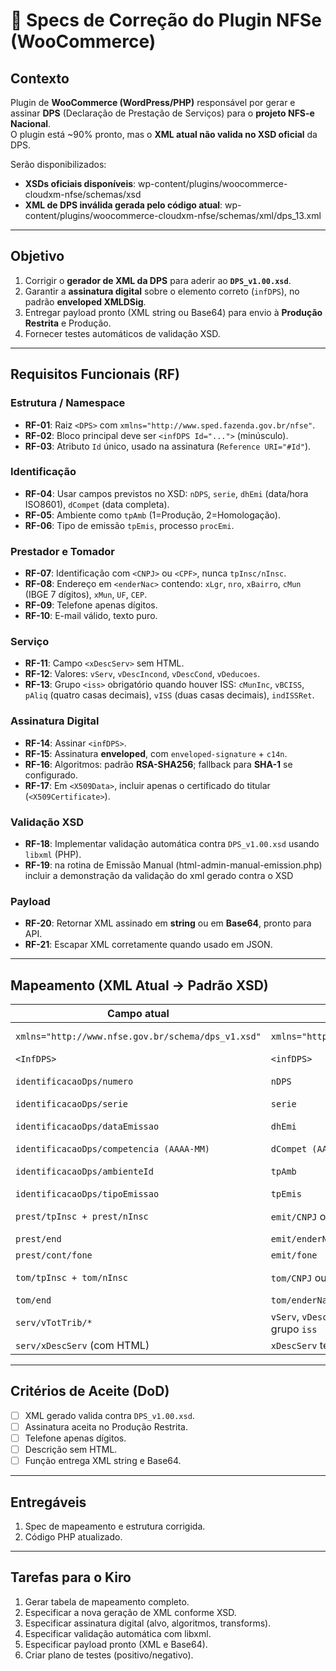 # 📑 Specs de Correção do Plugin NFSe (WooCommerce)

## Contexto
Plugin de **WooCommerce (WordPress/PHP)** responsável por gerar e assinar **DPS** (Declaração de Prestação de Serviços) para o **projeto NFS-e Nacional**.  
O plugin está ~90% pronto, mas o **XML atual não valida no XSD oficial** da DPS.  

Serão disponibilizados:
- **XSDs oficiais disponíveis**: wp-content/plugins/woocommerce-cloudxm-nfse/schemas/xsd
- **XML de DPS inválida gerada pelo código atual**: wp-content/plugins/woocommerce-cloudxm-nfse/schemas/xml/dps_13.xml

---

## Objetivo
1. Corrigir o **gerador de XML da DPS** para aderir ao **`DPS_v1.00.xsd`**.  
2. Garantir a **assinatura digital** sobre o elemento correto (`infDPS`), no padrão **enveloped XMLDSig**.  
3. Entregar payload pronto (XML string ou Base64) para envio à **Produção Restrita** e Produção.  
4. Fornecer testes automáticos de validação XSD.

---

## Requisitos Funcionais (RF)
### Estrutura / Namespace
- **RF-01**: Raiz `<DPS>` com `xmlns="http://www.sped.fazenda.gov.br/nfse"`.  
- **RF-02**: Bloco principal deve ser `<infDPS Id="...">` (minúsculo).  
- **RF-03**: Atributo `Id` único, usado na assinatura (`Reference URI="#Id"`).  

### Identificação
- **RF-04**: Usar campos previstos no XSD: `nDPS`, `serie`, `dhEmi` (data/hora ISO8601), `dCompet` (data completa).  
- **RF-05**: Ambiente como `tpAmb` (1=Produção, 2=Homologação).  
- **RF-06**: Tipo de emissão `tpEmis`, processo `procEmi`.  

### Prestador e Tomador
- **RF-07**: Identificação com `<CNPJ>` ou `<CPF>`, nunca `tpInsc/nInsc`.  
- **RF-08**: Endereço em `<enderNac>` contendo: `xLgr`, `nro`, `xBairro`, `cMun` (IBGE 7 dígitos), `xMun`, `UF`, `CEP`.  
- **RF-09**: Telefone apenas dígitos.  
- **RF-10**: E-mail válido, texto puro.  

### Serviço
- **RF-11**: Campo `<xDescServ>` sem HTML.  
- **RF-12**: Valores: `vServ`, `vDescIncond`, `vDescCond`, `vDeducoes`.  
- **RF-13**: Grupo `<iss>` obrigatório quando houver ISS: `cMunInc`, `vBCISS`, `pAliq` (quatro casas decimais), `vISS` (duas casas decimais), `indISSRet`.  

### Assinatura Digital
- **RF-14**: Assinar `<infDPS>`.  
- **RF-15**: Assinatura **enveloped**, com `enveloped-signature` + `c14n`.  
- **RF-16**: Algoritmos: padrão **RSA-SHA256**; fallback para **SHA-1** se configurado.  
- **RF-17**: Em `<X509Data>`, incluir apenas o certificado do titular (`<X509Certificate>`).  

### Validação XSD 
- **RF-18**: Implementar validação automática contra `DPS_v1.00.xsd` usando `libxml` (PHP).  
- **RF-19**: na rotina de Emissão Manual (html-admin-manual-emission.php) incluir a demonstração da validação do xml gerado contra o XSD

### Payload
- **RF-20**: Retornar XML assinado em **string** ou em **Base64**, pronto para API.  
- **RF-21**: Escapar XML corretamente quando usado em JSON.

---

## Mapeamento (XML Atual → Padrão XSD)

| Campo atual | Correto no XSD | Observação |
|-------------|----------------|------------|
| `xmlns="http://www.nfse.gov.br/schema/dps_v1.xsd"` | `xmlns="http://www.sped.fazenda.gov.br/nfse"` | Corrigir namespace raiz |
| `<InfDPS>` | `<infDPS>` | Minúsculo |
| `identificacaoDps/numero` | `nDPS` | Numeração da DPS |
| `identificacaoDps/serie` | `serie` | Série da DPS |
| `identificacaoDps/dataEmissao` | `dhEmi` | Data/hora ISO8601 |
| `identificacaoDps/competencia (AAAA-MM)` | `dCompet (AAAA-MM-DD)` | Data completa |
| `identificacaoDps/ambienteId` | `tpAmb` | 1=Produção, 2=Homologação |
| `identificacaoDps/tipoEmissao` | `tpEmis` | Tipo emissão |
| `prest/tpInsc + prest/nInsc` | `emit/CNPJ` ou `emit/CPF` | Apenas um dos dois |
| `prest/end` | `emit/enderNac` | Incluir `xMun` |
| `prest/cont/fone` | `emit/fone` | Somente dígitos |
| `tom/tpInsc + tom/nInsc` | `tom/CNPJ` ou `tom/CPF` | Apenas um dos dois |
| `tom/end` | `tom/enderNac` | Incluir `xMun` |
| `serv/vTotTrib/*` | `vServ`, `vDescIncond`, `vDescCond`, `vDeducoes`, grupo `iss` | Separar por grupos corretos |
| `serv/xDescServ` (com HTML) | `xDescServ` texto puro | Remover HTML |

---

## Critérios de Aceite (DoD)
- [ ] XML gerado valida contra `DPS_v1.00.xsd`.  
- [ ] Assinatura aceita no Produção Restrita.  
- [ ] Telefone apenas dígitos.  
- [ ] Descrição sem HTML.  
- [ ] Função entrega XML string e Base64.

---

## Entregáveis
1. Spec de mapeamento e estrutura corrigida.  
2. Código PHP atualizado.

---

## Tarefas para o Kiro
1. Gerar tabela de mapeamento completo.  
2. Especificar a nova geração de XML conforme XSD.  
3. Especificar assinatura digital (alvo, algoritmos, transforms).  
4. Especificar validação automática com libxml.  
5. Especificar payload pronto (XML e Base64).  
6. Criar plano de testes (positivo/negativo).